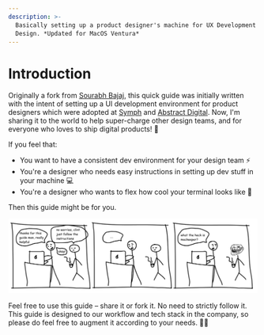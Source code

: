 ```yaml
---
description: >-
  Basically setting up a product designer's machine for UX Development & UI
  Design. *Updated for MacOS Ventura*
---
```


# Introduction

Originally a fork from [Sourabh Bajaj](http://sourabhbajaj.com/mac-setup/), this quick guide was initially written with the intent of setting up a UI development environment for product designers which were adopted at [Symph](https://www.symph.co) and [Abstract Digital](https://abstract.ph/). Now, I'm sharing it to the world to help super-charge other design teams, and for everyone who loves to ship digital products! 🚀

If you feel that:

* You want to have a consistent dev environment for your design team ⚡
* You're a designer who needs easy instructions in setting up dev stuff in your machine 💻
* You're a designer who wants to flex how cool your terminal looks like 💪

Then this guide might be for you.&#x20;

![Just a typical day at the office](.gitbook/assets/frame.png)

Feel free to use this guide – share it or fork it. No need to strictly follow it. This guide is designed to our workflow and tech stack in the company, so please do feel free to augment it according to your needs. 🦄✨
